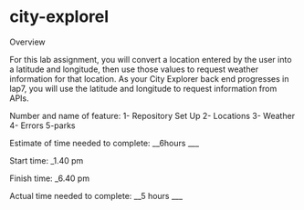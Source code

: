 # city-explorel


Overview


For this lab assignment, you will convert a location entered by the user into a latitude and longitude, then use those values to request weather information for that location. As your City Explorer back end progresses in  lap7, you will use the latitude and longitude to request information from  APIs.

Number and name of feature: 1- Repository Set Up 2- Locations 3- Weather 4- Errors 5-parks

Estimate of time needed to complete: __6hours ___

Start time: _1.40 pm

Finish time: _6.40 pm

Actual time needed to complete: __5 hours ___

